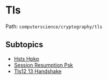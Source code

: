 # Tls

Path: `computerscience/cryptography/tls`

## Subtopics
- [Hsts Hpkp](./hsts_hpkp/README.md)
- [Session Resumption Psk](./session_resumption_psk/README.md)
- [Tls12 13 Handshake](./tls12_13_handshake/README.md)
